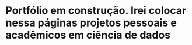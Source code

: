 # Portfólio em construção. Irei colocar nessa páginas projetos pessoais e acadêmicos em ciência de dados
